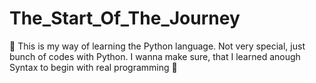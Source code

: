 # The_Start_Of_The_Journey
🐺 This is my way of learning the Python language. Not very special, just bunch of codes with Python. I wanna make sure, that I learned anough Syntax to begin with real programming 🦊
